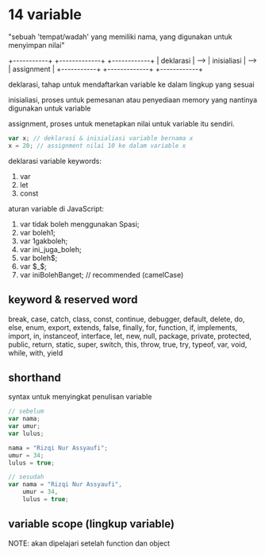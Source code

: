 # 14 variable

"sebuah 'tempat/wadah' yang memiliki nama, yang digunakan untuk menyimpan nilai"

+-----------+     +-------------+     +------------+
| deklarasi | --> | inisialiasi | --> | assignment |
+-----------+     +-------------+     +------------+

deklarasi, tahap untuk mendaftarkan variable ke dalam lingkup yang sesuai

inisialiasi, proses untuk pemesanan atau penyediaan memory yang nantinya digunakan untuk variable

assignment, proses untuk menetapkan nilai untuk variable itu sendiri.

```javascript
var x; // deklarasi & inisialiasi variable bernama x
x = 20; // assignment nilai 10 ke dalam variable x
```

deklarasi variable keywords:
1. var
2. let
3. const

aturan variable di JavaScript:
1. var tidak boleh menggunakan Spasi;
2. var boleh1;
3. var 1gakboleh;
4. var ini_juga_boleh;
5. var boleh$;
6. var $_$;
7. var iniBolehBanget; // recommended (camelCase)

## keyword & reserved word
break, case, catch, class, const, continue, debugger, default, delete, do,
else, enum, export, extends, false, finally, for, function, if, implements,
import, in, instanceof, interface, let, new, null, package, private, protected,
public, return, static, super, switch, this, throw, true, try, typeof, var,
void, while, with, yield

## shorthand

syntax untuk menyingkat penulisan variable

```javascript
// sebelum
var nama;
var umur;
var lulus;

nama = "Rizqi Nur Assyaufi";
umur = 34;
lulus = true;

// sesudah
var nama = "Rizqi Nur Assyaufi",
    umur = 34,
    lulus = true;
```

## variable scope (lingkup variable)

NOTE: akan dipelajari setelah function dan object
